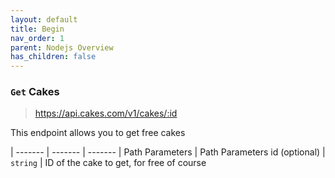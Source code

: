 ```yaml
---
layout: default
title: Begin
nav_order: 1
parent: Nodejs Overview
has_children: false
---
```


### `Get` Cakes

>https://api.cakes.com/v1/cakes/:id

This endpoint allows you to get free cakes


| ------- | ------- | ------- |
 Path Parameters | Path Parameters 
id (optional) | `string` | ID of the cake to get, for free of course 

